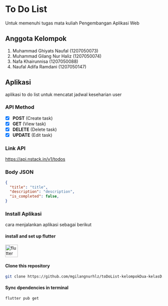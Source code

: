 # To Do List 
Untuk memenuhi tugas mata kuliah Pengembangan Aplikasi Web

## Anggota Kelompok
1. Muhammad Ghiyats Naufal (1207050073)
2. Muhammad Gilang Nur Haliz (1207050074)
3. Nafa Khairunnisa (1207050088)
4. Naufal Adifa Ramdani (1207050147)

## Aplikasi
aplikasi to do list untuk mencatat jadwal keseharian user

### API Method
- [x] **POST** (Create task)
- [x] **GET** (View task)
- [x] **DELETE** (Delete task)
- [x] **UPDATE** (Edit task)

### Link API
https://api.nstack.in/v1/todos

### Body JSON
```json
{
  "title": "title",
  "description": "description",
  "is_completed": false,
}
```
### Install Aplikasi
cara menjalankan aplikasi sebagai berikut

#### install and set up flutter
<p align="left"><a href="https://flutter.dev" target="_blank" rel="noreferrer"><img src="https://www.vectorlogo.zone/logos/flutterio/flutterio-icon.svg" alt="flutter" width="40" height="40"/></a></p>

#### Clone this repository
```sh
git clone https://github.com/mgilangnurhlz/toDoList-kelompokDua-kelasD.git
```

#### Sync dpendencies in terminal
```sh
flutter pub get
```
